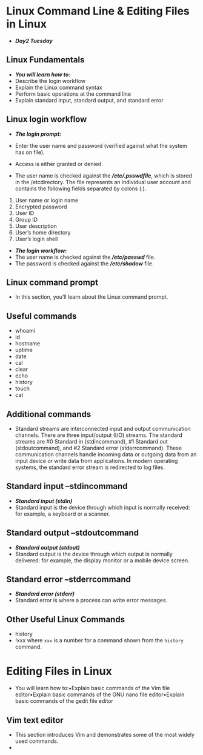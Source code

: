 # Linux Command Line & Editing Files in Linux
- ***Day2 Tuesday***

## Linux Fundamentals
- ***You will learn how to:***
- Describe the login workflow
- Explain the Linux command syntax
- Perform basic operations at the command line
- Explain standard input, standard output, and standard error

## Linux login workflow
- ***The login prompt:***
- Enter the user name and password (verified against what the system has on file).
- Access is either granted or denied.

- The user name is checked against the ***/etc/.psswdfile***, which is stored in the /etcdirectory. The file represents an individual user account and contains the following fields separated by colons (:).
1. User name or login name
2. Encrypted password
3. User ID
4. Group ID
5. User description
6. User’s home directory
7. User’s login shell

- ***The login workflow:***
- The user name is checked against the ***/etc/passwd*** file.
- The password is checked against the ***/etc/shadow*** file.

## Linux command prompt
- In this section, you’ll learn about the Linux command prompt.

## Useful commands
- whoami
- id
- hostname
- uptime
- date
- cal
- clear
- echo
- history
- touch
- cat

## Additional commands
- Standard streams are interconnected input and output communication channels. There are three input/output (I/O) streams. The standard streams are #0 Standard in (stdincommand), #1 Standard out (stdoutcommand), and #2 Standard error (stderrcommand). These communication channels handle incoming data or outgoing data from an input device or write data from applications. In modern operating systems, the standard error stream is redirected to log files.

## Standard input –stdincommand
- ***Standard input (stdin)***
- Standard input is the device through which input is normally received: for example, a keyboard or a scanner.

## Standard output –stdoutcommand
- ***Standard output (stdout)***
- Standard output is the device through which output is normally delivered: for example, the display monitor or a mobile device screen.

## Standard error –stderrcommand
- ***Standard error (stderr)***
- Standard error is where a process can write error messages.

## Other Useful Linux Commands
- history
- !xxx where `xxx` is a number for a command shown from the `history` command.


# Editing Files in Linux
- You will learn how to:•Explain basic commands of the Vim file editor•Explain basic commands of the GNU nano file editor•Explain basic commands of the gedit file editor

## Vim text editor
- This section introduces Vim and demonstrates some of the most widely used commands.
- 
